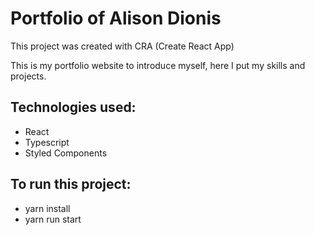 # Portfolio of Alison Dionis

This project was created with CRA (Create React App)

This is my portfolio website to introduce myself, here I put my skills and projects.

## Technologies used:

- React
- Typescript
- Styled Components

## To run this project:

- yarn install
- yarn run start
